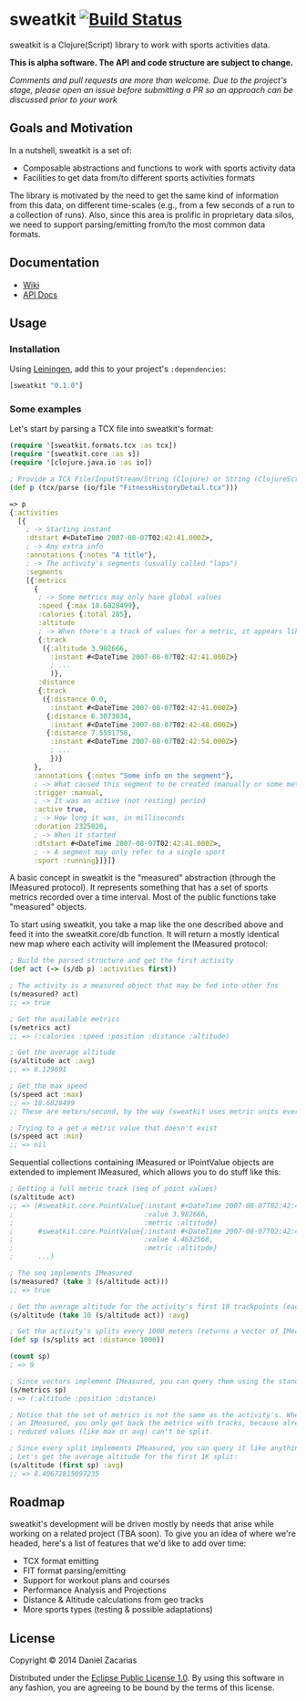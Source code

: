 # sweatkit [![Build Status](https://travis-ci.org/dzacarias/sweatkit.svg?branch=master)](https://travis-ci.org/dzacarias/sweatkit)

sweatkit is a Clojure(Script) library to work with sports activities data.

**This is alpha software. The API and code structure are subject to change.**

*Comments and pull requests are more than welcome. Due to the project's
stage, please open an issue before submitting a PR so an approach can be
discussed prior to your work*

## Goals and Motivation ##

In a nutshell, sweatkit is a set of:

- Composable abstractions and functions to work with sports activity data
- Facilities to get data from/to different sports activities formats

The library is motivated by the need to get the same kind of information from this data, on different time-scales (e.g., from a few seconds of a run to a collection of runs). Also, since this area is prolific in proprietary data silos, we need to support parsing/emitting from/to the most common data formats.

## Documentation

- [Wiki](https://github.com/dzacarias/sweatkit/wiki)
- [API Docs](http://dzacarias.github.io/sweatkit/)

## Usage

### Installation

Using [Leiningen](http://leiningen.org), add this to your project's `:dependencies`:

```clojure
[sweatkit "0.1.0"]
```

### Some examples

Let's start by parsing a TCX file into sweatkit's format:

```clojure
(require '[sweatkit.formats.tcx :as tcx])
(require '[sweatkit.core :as s])
(require '[clojure.java.io :as io])

; Provide a TCX File/InputStream/String (Clojure) or String (ClojureScript)
(def p (tcx/parse (io/file "FitnessHistoryDetail.tcx")))

=> p
{:activities
  [{
    ; -> Starting instant
    :dtstart #<DateTime 2007-08-07T02:42:41.000Z>,
    ; -> Any extra info
    :annotations {:notes "A title"},
    ; -> The activity's segments (usually called "laps")
    :segments
    [{:metrics
      {
       ; -> Some metrics may only have global values
       :speed {:max 18.6828499}, 
       :calories {:total 285},
       :altitude
       ; -> When there's a track of values for a metric, it appears like this:
       {:track 
        ({:altitude 3.982666,
          :instant #<DateTime 2007-08-07T02:42:41.000Z>}
          ; ...
          )},
       :distance
       {:track
        ({:distance 0.0,
          :instant #<DateTime 2007-08-07T02:42:41.000Z>}
         {:distance 6.3073034,
          :instant #<DateTime 2007-08-07T02:42:48.000Z>}
         {:distance 7.5551758,
          :instant #<DateTime 2007-08-07T02:42:54.000Z>}
          ; ...
          })}
      },
      :annotations {:notes "Some info on the segment"},
      ; -> What caused this segment to be created (manually or some metric)
      :trigger :manual,
      ; -> It was an active (not resting) period
      :active true,
      ; -> How long it was, in milliseconds
      :duration 2325020,
      ; -> When it started
      :dtstart #<DateTime 2007-08-07T02:42:41.000Z>,
      ; -> A segment may only refer to a single sport
      :sport :running}]}]}
```

A basic concept in sweatkit is the "measured" abstraction (through the IMeasured protocol). It represents something that has a set of sports metrics recorded over a time interval. Most of the public functions take "measured" objects. 

To start using sweatkit, you take a map like the one described above and feed it into the sweatkit.core/db function. It will return a mostly identical new map where each activity will implement the IMeasured protocol:

```clojure
; Build the parsed structure and get the first activity 
(def act (-> (s/db p) :activities first))

; The activity is a measured object that may be fed into other fns
(s/measured? act)
;; => true

; Get the available metrics
(s/metrics act)
;; => (:calories :speed :position :distance :altitude)

; Get the average altitude
(s/altitude act :avg)
;; => 8.129691

; Get the max speed
(s/speed act :max)
;; => 18.6828499
;; These are meters/second, by the way (sweatkit uses metric units everywhere).

; Trying to a get a metric value that doesn't exist
(s/speed act :min)
;; => nil
```

Sequential collections containing IMeasured or IPointValue objects are extended to implement IMeasured, which allows you to do stuff like this:

```clojure
; Getting a full metric track (seq of point values)
(s/altitude act)
;; => (#sweatkit.core.PointValue{:instant #<DateTime 2007-08-07T02:42:41.000Z>,
;                                :value 3.982666,
;                                :metric :altitude}
;      #sweatkit.core.PointValue{:instant #<DateTime 2007-08-07T02:42:48.000Z>,
;                                :value 4.4632568,
;                                :metric :altitude}
;      ...)

; The seq implements IMeasured
(s/measured? (take 3 (s/altitude act)))
;; => true

; Get the average altitude for the activity's first 10 trackpoints (each an IPointValue)
(s/altitude (take 10 (s/altitude act)) :avg)

; Get the activity's splits every 1000 meters (returns a vector of IMeasured elems)
(def sp (s/splits act :distance 1000))

(count sp)
; => 9

; Since vectors implement IMeasured, you can query them using the standard fns:
(s/metrics sp)
; => (:altitude :position :distance)

; Notice that the set of metrics is not the same as the activity's. When splitting
; an IMeasured, you only get back the metrics with tracks, because already
; reduced values (like max or avg) can't be split.

; Since every split implements IMeasured, you can query it like anything else
; Let's get the average altitude for the first 1K split:
(s/altitude (first sp) :avg)
;; => 8.40672815097235
```
## Roadmap

sweatkit's development will be driven mostly by needs that arise while working on a related project (TBA soon). To give you an idea of where we're headed, here's a list of features that we'd like to add over time:

- TCX format emitting
- FIT format parsing/emitting
- Support for workout plans and courses
- Performance Analysis and Projections
- Distance & Altitude calculations from geo tracks
- More sports types (testing & possible adaptations)

## License

Copyright © 2014 Daniel Zacarias

Distributed under the [Eclipse Public License 1.0](LICENSE). By using this software in any fashion, you are agreeing to be bound by the terms of this license.
